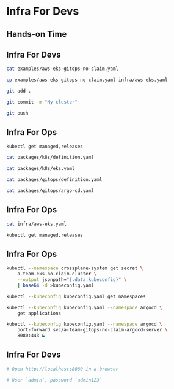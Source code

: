 <!-- .slide: data-background="../img/background/hands-on.jpg" -->
# Infra For Devs

## Hands-on Time


## Infra For Devs

```bash
cat examples/aws-eks-gitops-no-claim.yaml

cp examples/aws-eks-gitops-no-claim.yaml infra/aws-eks.yaml

git add .

git commit -m "My cluster"

git push
```


## Infra For Ops

```bash
kubectl get managed,releases

cat packages/k8s/definition.yaml

cat packages/k8s/eks.yaml

cat packages/gitops/definition.yaml

cat packages/gitops/argo-cd.yaml
```


## Infra For Ops

```bash
cat infra/aws-eks.yaml

kubectl get managed,releases
```


## Infra For Ops

```bash
kubectl --namespace crossplane-system get secret \
    a-team-eks-no-claim-cluster \
    --output jsonpath="{.data.kubeconfig}" \
    | base64 -d >kubeconfig.yaml

kubectl --kubeconfig kubeconfig.yaml get namespaces

kubectl --kubeconfig kubeconfig.yaml --namespace argocd \
    get applications

kubectl --kubeconfig kubeconfig.yaml --namespace argocd \
    port-forward svc/a-team-gitops-no-claim-argocd-server \
    8080:443 &
```


## Infra For Devs

```bash
# Open http://localhost:8080 in a browser

# User `admin`, password `admin123`
```


<!-- .slide: data-background="../img/products/crossplane.png" data-background-size="contain" -->